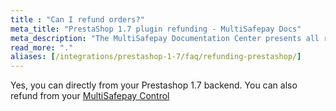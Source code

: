 ```yaml
---
title : "Can I refund orders?"
meta_title: "PrestaShop 1.7 plugin refunding - MultiSafepay Docs"
meta_description: "The MultiSafepay Documentation Center presents all relevant information about our Plugins and API. You can also find support pages for payment methods, tools and general questions as well as the contact details of our Support and Integration Teams."
read_more: "."
aliases: [/integrations/prestashop-1-7/faq/refunding-prestashop/]
---
```

Yes, you can directly from your Prestashop 1.7 backend.
You can also refund from your [MultiSafepay Control](https://merchant.multisafepay.com)
